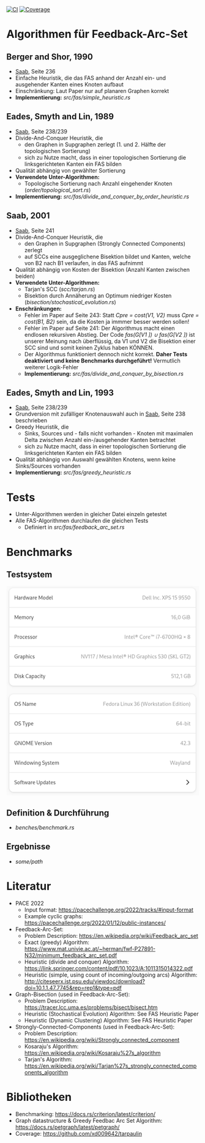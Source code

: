 [![CI](https://github.com/boerdy/graphalgorithms-feedback-arc-set/actions/workflows/rust.yml/badge.svg)](https://github.com/boerdy/graphalgorithms-feedback-arc-set/actions/workflows/rust.yml)
[![Coverage](https://github.com/boerdy/graphalgorithms-feedback-arc-set/actions/workflows/coverage.yml/badge.svg)](https://github.com/boerdy/graphalgorithms-feedback-arc-set/actions/workflows/coverage.yml)

# Algorithmen für Feedback-Arc-Set
## Berger and Shor, 1990
- [Saab](http://citeseerx.ist.psu.edu/viewdoc/download?doi=10.1.1.47.7745&rep=rep1&type=pdf), Seite 236
- Einfache Heuristik, die das FAS anhand der Anzahl ein- und ausgehender Kanten eines Knoten aufbaut
- Einschränkung: Laut Paper nur auf planaren Graphen korrekt
- **Implementierung:** *src/fas/simple_heuristic.rs*

## Eades, Smyth and Lin, 1989
- [Saab](http://citeseerx.ist.psu.edu/viewdoc/download?doi=10.1.1.47.7745&rep=rep1&type=pdf), Seite 238/239
- Divide-And-Conquer Heuristik, die 
  - den Graphen in Supgraphen zerlegt (1. und 2. Hälfte der topologischen Sortierung)
  - sich zu Nutze macht, dass in einer topologischen Sortierung die linksgerichteten Kanten ein FAS bilden
- Qualität abhängig von gewählter Sortierung
- **Verwendete Unter-Algorithmen:**
  - Topologische Sortierung nach Anzahl eingehender Knoten (*order/topological_sort.rs*) 
- **Implementierung:** *src/fas/divide_and_conquer_by_order_heuristic.rs*

## Saab, 2001
- [Saab](http://citeseerx.ist.psu.edu/viewdoc/download?doi=10.1.1.47.7745&rep=rep1&type=pdf), Seite 241
- Divide-And-Conquer Heuristik, die 
  - den Graphen in Supgraphen (Strongly Connected Components) zerlegt
  - auf SCCs eine ausgeglichene Bisektion bildet und Kanten, welche von B2 nach B1 verlaufen, in das FAS aufnimmt
- Qualität abhängig von Kosten der Bisektion (Anzahl Kanten zwischen beiden)
- **Verwendete Unter-Algorithmen:**
  - Tarjan's SCC (*scc/tarjan.rs*) 
  - Bisektion durch Annäherung an Optimum niedriger Kosten (*bisection/stochastical_evolution.rs*)
- **Enschränkungen:**
  - Fehler im Paper auf Seite 243: Statt *Cpre = cost(V1, V2)* muss *Cpre = cost(B1, B2)* sein, da die Kosten ja immmer besser werden sollen!
  - Fehler im Paper auf Seite 241: Der Algorithmus macht einen endlosen rekursiven Abstieg. Der Code *fas(G[V1 ]) ∪ fas(G[V2 ])* ist unserer Meinung nach überflüssig, da V1 und V2 die Bisektion einer SCC sind und somit keinen Zyklus haben KÖNNEN.
  - Der Algorithmus funktioniert dennoch nicht korrekt. **Daher Tests deaktiviert und keine Benchmarks durchgeführt!** Vermutlich weiterer Logik-Fehler   
  - **Implementierung:** *src/fas/divide_and_conquer_by_bisection.rs*

## Eades, Smyth and Lin, 1993
- [Saab](http://citeseerx.ist.psu.edu/viewdoc/download?doi=10.1.1.47.7745&rep=rep1&type=pdf), Seite 238/239
- Grundversion mit zufälliger Knotenauswahl auch in [Saab](http://citeseerx.ist.psu.edu/viewdoc/download?doi=10.1.1.47.7745&rep=rep1&type=pdf), Seite 238 beschrieben
- Greedy Heuristik, die 
  - Sinks, Sources und - falls nicht vorhanden - Knoten mit maximalen Delta zwischen Anzahl ein-/ausgehender Kanten betrachtet
  - sich zu Nutze macht, dass in einer topologischen Sortierung die linksgerichteten Kanten ein FAS bilden
- Qualität abhängig von Auswahl gewählten Knotens, wenn keine Sinks/Sources vorhanden
- **Implementierung:** *src/fas/greedy_heuristic.rs*

# Tests
- Unter-Algorithmen werden in gleicher Datei einzeln getestet
- Alle FAS-Algorithmen durchlaufen die gleichen Tests
  - Definiert in *src/fas/feedback_arc_set.rs*  

# Benchmarks
## Testsystem
![Benchmark System](benches/test_system.png)

## Definition & Durchführung
- *benches/benchmark.rs*

## Ergebnisse
- *some/path*

# Literatur
- PACE 2022
  - Input format: https://pacechallenge.org/2022/tracks/#input-format
  - Example cyclic graphs: https://pacechallenge.org/2022/01/12/public-instances/
- Feedback-Arc-Set:
  - Problem Description: https://en.wikipedia.org/wiki/Feedback_arc_set
  - Exact (greedy) Algorithm: https://www.mat.univie.ac.at/~herman/fwf-P27891-N32/minimum_feedback_arc_set.pdf
  - Heuristic (divide and conquer) Algorithm: https://link.springer.com/content/pdf/10.1023/A:1011315014322.pdf
  - Heuristic (simple, using count of incoming/outgoing arcs) Algorithm: http://citeseerx.ist.psu.edu/viewdoc/download?doi=10.1.1.47.7745&rep=rep1&type=pdf
- Graph-Bisection (used in Feedback-Arc-Set):
  - Problem Description: https://tracer.lcc.uma.es/problems/bisect/bisect.htm
  - Heuristic (Stochastical Evolution) Algorithm: See FAS Heuristic Paper
  - Heuristic (Dynamic Clustering) Algorithm: See FAS Heuristic Paper
- Strongly-Connected-Components (used in Feedback-Arc-Set):
  - Problem Description: https://en.wikipedia.org/wiki/Strongly_connected_component
  - Kosaraju's Algorithm: https://en.wikipedia.org/wiki/Kosaraju%27s_algorithm
  - Tarjan's Algorithm: https://en.wikipedia.org/wiki/Tarjan%27s_strongly_connected_components_algorithm

# Bibliotheken
- Benchmarking: https://docs.rs/criterion/latest/criterion/
- Graph datastructure & Greedy Feedbac Arc Set Algorithm: https://docs.rs/petgraph/latest/petgraph/
- Coverage: https://github.com/xd009642/tarpaulin

